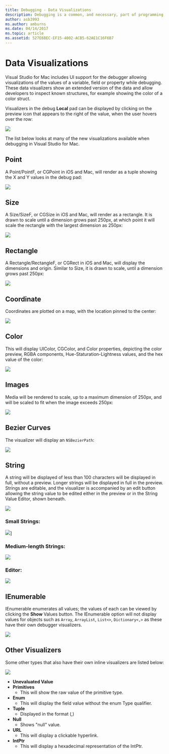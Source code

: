 ```yaml
---
title: Debugging - Data Visualizations
description: Debugging is a common, and necessary, part of programming. Visual Studio for Mac contains a whole suite of features to make debugging easy. This article looks at the different data visualizations that can be viewed when inspecting objects in the debugger.
author: asb3993
ms.author: amburns
ms.date: 04/14/2017
ms.topic: article
ms.assetid: 527E6BEC-EF15-4002-ACB5-62AE1C16F6B7
---
```


# Data Visualizations

Visual Studio for Mac includes UI support for the debugger allowing visualizations of the values of a variable, field or property while debugging. These data visualizers show an extended version of the data and allow developers to inspect known structures, for example showing the color of a color struct.


Visualizers in the debug  **Local** pad can be displayed by clicking on the preview icon that appears to the right of the value, when the user hovers over the row:

 ![](media/data-visualizations-image9.png)
 
The list below looks at many of the new visualizations available when debugging in Visual Studio for Mac.

## Point
A Point/PointF, or CGPoint in iOS and Mac, will render as a tuple showing the X and Y values in the debug pad:

 ![](media/data-visualizations-image10.png)
 
## Size
A Size/SizeF, or CGSize in iOS and Mac, will render as a rectangle. It is drawn to scale until a dimension grows past 250px, at which point it will scale the rectangle with the largest dimension as 250px:

![](media/data-visualizations-image11.png)
 

## Rectangle
A Rectangle/RectangleF, or CGRect in iOS and Mac, will display the dimensions and origin. Similar to Size, it is drawn to scale, until a dimension grows past 250px:

 ![](media/data-visualizations-image12.png)
  
## Coordinate
Coordinates are plotted on a map, with the location pinned to the center:

![](media/data-visualizations-image13.png)

 


## Color
This will display UIColor, CGColor, and Color properties, depicting the color preview, RGBA components, Hue-Staturation-Lightness values, and the hex value of the color:

![](media/data-visualizations-image14.png)
 

## Images

Media will be rendered to scale, up to a maximum dimension of 250px, and will be scaled to fit when the image exceeds 250px:

 ![](media/data-visualizations-image15.png)
 

## Bezier Curves

The visualizer will display an `NSBezierPath`:

![](media/data-visualizations-image16.png)
 

## String
A string will be displayed of less than 100 characters will be displayed in full, without a preview. Longer strings will be displayed in full in the preview. Strings are editable, and the visualizer is accompanied by an edit button allowing the string value to be edited either in the preview or in the String Value Editor, shown beneath.


![](media/data-visualizations-image17.png)

### Small Strings:
![](media/data-visualizations-image18.png)]

### Medium-length Strings:
![](media/data-visualizations-image19.png)
 
### Editor:

 ![](media/data-visualizations-image21.png)
 
## IEnumerable

IEnumerable enumerates all values; the values of each can be viewed by clicking the **Show** Values button. The IEnumerable option will not display values for objects such as `Array`, `ArrayList`, `List<>`, `Dictionary<,>` as these have their own debugger visualizers.

![](media/data-visualizations-image22.png)
 
## Other Visualizers

Some other types that also have their own inline visualizers are listed below:

 ![](media/data-visualizations-image23.png)
 
*	**Unevaluated Value**
*	**Primitives**
	*	This will show the raw value of the primitive type.
*	**Enum**
	*	This will display the field value without the enum Type qualifier.
*	**Tuple**
	*	Displayed in the format (,)
*	**Null**
	*	Shows "null" value.
*	**URL**
	*	This will display a clickable hyperlink.
*	**IntPtr**
	*	This will display a hexadecimal representation of the IntPtr.


